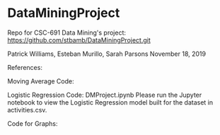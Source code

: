 # DataMiningProject
Repo for CSC-691 Data Mining's project: https://github.com/stbamb/DataMiningProject.git

Patrick Williams, Esteban Murillo, Sarah Parsons
November 18, 2019

References:

Moving Average Code:


Logistic Regression Code:
DMProject.ipynb
Please run the Jupyter notebook to view the Logistic Regression model built for the dataset in activities.csv.


Code for Graphs:


